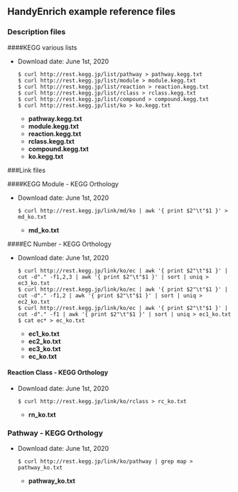 <h2>HandyEnrich example reference files</h2>

### Description files

####KEGG various lists

- Download date: June 1st, 2020

  ```shell
  $ curl http://rest.kegg.jp/list/pathway > pathway.kegg.txt
  $ curl http://rest.kegg.jp/list/module > module.kegg.txt
  $ curl http://rest.kegg.jp/list/reaction > reaction.kegg.txt
  $ curl http://rest.kegg.jp/list/rclass > rclass.kegg.txt
  $ curl http://rest.kegg.jp/list/compound > compound.kegg.txt
  $ curl http://rest.kegg.jp/list/ko > ko.kegg.txt
  ```

  - **pathway.kegg.txt**
  - **module.kegg.txt**
  - **reaction.kegg.txt**
  - **rclass.kegg.txt**
  - **compound.kegg.txt**
  - **ko.kegg.txt**

###Link files

####KEGG Module - KEGG Orthology

- Download date: June 1st, 2020

  ```shell
  $ curl http://rest.kegg.jp/link/md/ko | awk '{ print $2"\t"$1 }' > md_ko.txt
  ```

  - **md_ko.txt**

####EC Number - KEGG Orthology

- Download date: June 1st, 2020

  ```shell
  $ curl http://rest.kegg.jp/link/ko/ec | awk '{ print $2"\t"$1 }' | cut -d"." -f1,2,3 | awk '{ print $2"\t"$1 }' | sort | uniq > ec3_ko.txt
  $ curl http://rest.kegg.jp/link/ko/ec | awk '{ print $2"\t"$1 }' | cut -d"." -f1,2 | awk '{ print $2"\t"$1 }' | sort | uniq > ec2_ko.txt
  $ curl http://rest.kegg.jp/link/ko/ec | awk '{ print $2"\t"$1 }' | cut -d"." -f1 | awk '{ print $2"\t"$1 }' | sort | uniq > ec1_ko.txt
  $ cat ec* > ec_ko.txt
  ```

  - **ec1_ko.txt**
  - **ec2_ko.txt**
  - **ec3_ko.txt**
  - **ec_ko.txt**

#### Reaction Class - KEGG Orthology

- Download date: June 1st, 2020

  ```shell
  $ curl http://rest.kegg.jp/link/ko/rclass > rc_ko.txt
  ```

  - **rn_ko.txt**

### Pathway - KEGG Orthology

- Download date: June 1st, 2020

  ```shell
  $ curl http://rest.kegg.jp/link/ko/pathway | grep map > pathway_ko.txt
  ```

  - **pathway_ko.txt**
